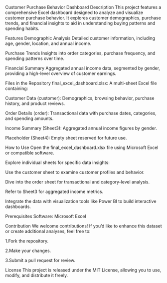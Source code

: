 Customer Purchase Behavior Dashboard
Description
This project features a comprehensive Excel dashboard designed to analyze and visualize customer purchase behavior. It explores customer demographics, purchase trends, and financial insights to aid in understanding buying patterns and spending habits.

Features
Demographic Analysis
Detailed customer information, including age, gender, location, and annual income.

Purchase Trends
Insights into order categories, purchase frequency, and spending patterns over time.

Financial Summary
Aggregated annual income data, segmented by gender, providing a high-level overview of customer earnings.

Files in the Repository
final_excel_dashboard.xlsx: A multi-sheet Excel file containing:

Customer Data (customer): Demographics, browsing behavior, purchase history, and product reviews.

Order Details (order): Transactional data with purchase dates, categories, and spending amounts.

Income Summary (Sheet3): Aggregated annual income figures by gender.

Placeholder (Sheet4): Empty sheet reserved for future use.

How to Use
Open the final_excel_dashboard.xlsx file using Microsoft Excel or compatible software.

Explore individual sheets for specific data insights:

Use the customer sheet to examine customer profiles and behavior.

Dive into the order sheet for transactional and category-level analysis.

Refer to Sheet3 for aggregated income metrics.

Integrate the data with visualization tools like Power BI to build interactive dashboards.

Prerequisites
Software: Microsoft Excel

Contribution
We welcome contributions! If you’d like to enhance this dataset or create additional analyses, feel free to:

1.Fork the repository.

2.Make your changes.

3.Submit a pull request for review.

License
This project is released under the MIT License, allowing you to use, modify, and distribute it freely.
